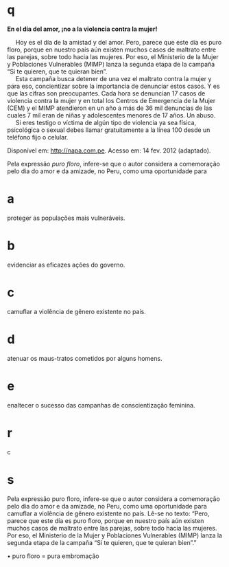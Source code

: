 # q
**En el día del amor, ¡no a la violencia contra la mujer!**

     Hoy es el día de la amistad y del amor. Pero, parece que este día es puro floro, porque en nuestro país aún existen muchos casos de maltrato entre las parejas, sobre todo hacia las mujeres. Por eso, el Ministerio de la Mujer y Poblaciones Vulnerables (MIMP) lanza la segunda etapa de la campaña “Si te quieren, que te quieran bien”.\
     Esta campaña busca detener de una vez el maltrato contra la mujer y para eso, concientizar sobre la importancia de denunciar estos casos. Y es que las cifras son preocupantes. Cada hora se denuncian 17 casos de violencia contra la mujer y en total los Centros de Emergencia de la Mujer (CEM) y el MIMP atendieron en un año a más de 36 mil denuncias de las cuales 7 mil eran de niñas y adolescentes menores de 17 años. Un abuso.\
     Si eres testigo o víctima de algún tipo de violencia ya sea física, psicológica o sexual debes llamar gratuitamente a la línea 100 desde un teléfono fijo o celular.

Disponível em: http://napa.com.pe.
Acesso em: 14 fev. 2012 (adaptado).

Pela expressão *puro floro*, infere-se que o autor considera a comemoração pelo dia do amor e da amizade, no Peru, como uma oportunidade para

# a
proteger as populações mais vulneráveis.

# b
evidenciar as eficazes ações do governo.

# c
camuflar a violência de gênero existente no país.

# d
atenuar os maus-tratos cometidos por alguns homens.

# e
enaltecer o sucesso das campanhas de conscientização feminina.

# r
c

# s
Pela expressão puro floro, infere-se que o autor considera a comemoração pelo dia do amor e da amizade, no Peru, como uma oportunidade para camuflar a violência de gênero existente no país. Lê-se no texto: “Pero, parece que este día es puro floro, porque en nuestro país aún existen muchos casos de maltrato entre las parejas, sobre todo hacia las mujeres. Por eso, el Ministerio de la Mujer y Poblaciones Vulnerables (MIMP) lanza la segunda etapa de la campaña “Si te quieren, que te quieran bien”.”

• puro floro = pura embromação
